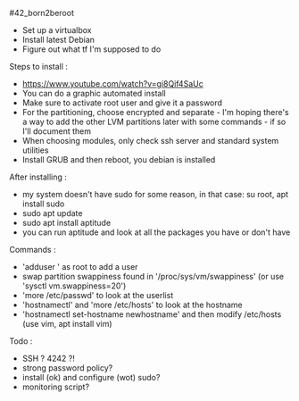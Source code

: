 #42_born2beroot

- Set up a virtualbox
- Install latest Debian
- Figure out what tf I'm supposed to do

Steps to install :

- https://www.youtube.com/watch?v=gi8Qif4SaUc
- You can do a graphic automated install
- Make sure to activate root user and give it a password
- For the partitioning, choose encrypted and separate - I'm hoping there's a way to add the other LVM partitions later with some commands - if so I'll document them
- When choosing modules, only check ssh server and standard system utilities
- Install GRUB and then reboot, you debian is installed

After installing :

- my system doesn't have sudo for some reason, in that case: su root, apt install sudo
- sudo apt update
- sudo apt install aptitude
- you can run aptitude and look at all the packages you have or don't have

Commands :

- 'adduser <username>' as root to add a user
- swap partition swappiness found in '/proc/sys/vm/swappiness' (or use 'sysctl vm.swappiness=20')
- 'more /etc/passwd' to look at the userlist
- 'hostnamectl' and 'more /etc/hosts' to look at the hostname
- 'hostnamectl set-hostname newhostname' and then modify /etc/hosts (use vim, apt install vim)

Todo :

- SSH ? 4242 ?!
- strong password policy?
- install (ok) and configure (wot) sudo?
- monitoring script?
